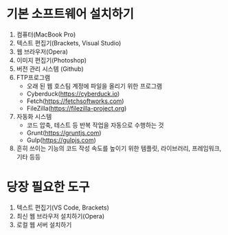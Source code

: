 # 기본 소프트웨어 설치하기
1. 컴퓨터(MacBook Pro)
2. 텍스트 편집기(Brackets, Visual Studio)
3. 웹 브라우저(Opera)
4. 이미지 편집기(Photoshop)
5. 버전 관리 시스템 (Github)
6. FTP프로그램
    - 오래 된 웹 호스팀 계정에 파일을 올리기 위한 프로그램 
    - Cyberduck(https://cyberduck.io)
    - Fetch(https://fetchsoftworks.com)
    - FileZilla(https://filezilla-project.org)
7. 자동화 시스템
    - 코드 압축, 테스트 등 반복 작업을 자동으로 수행하는 것
    - Grunt(https://gruntjs.com)
    - Gulp(https://gulpjs.com)
8. 흔히 쓰이는 기능의 코드 작성 속도를 높이기 위한 템플릿, 라이브러리, 프레임워크, 기타 등등

# 당장 필요한 도구
1. 텍스트 편집기(VS Code, Brackets)
2. 최신 웹 브라우저 설치하기(Opera)
3. 로컬 웹 서버 설치하기

